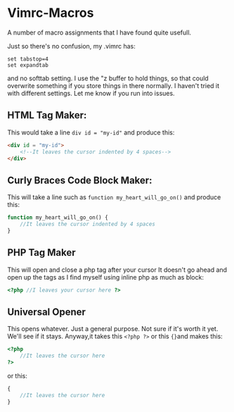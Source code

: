 # Vimrc-Macros
A number of macro assignments that I have found quite usefull.

Just so there's no confusion, my .vimrc has:
```vim
set tabstop=4
set expandtab
```
and no softtab setting.
I use the "z buffer to hold things, so that could overwrite something if you store
things in there normally.
I haven't tried it with different settings. Let me know if you run into issues.

## HTML Tag Maker:
This would take a line `div id = "my-id"` and produce this:
```html
<div id = "my-id">
    <!--It leaves the cursor indented by 4 spaces-->
</div>
```
## Curly Braces Code Block Maker:
This will take a line such as `function my_heart_will_go_on()` and produce this:
```php
function my_heart_will_go_on() {
    //It leaves the cursor indented by 4 spaces
}
```
## PHP Tag Maker
This will open and close a php tag after your cursor
It doesn't go ahead and open up the tags as I find 
myself using inline php as much as block:
```php
<?php //I leaves your cursor here ?>
```
## Universal Opener
This opens whatever. Just a general purpose. Not sure
if it's worth it yet. We'll see if it stays. Anyway,it
takes this `<?php ?>` or this `{}`and makes this:
```php
<?php 
    //It leaves the cursor here
?>
```
or this:
```php
{
    //It leaves the cursor here
}

